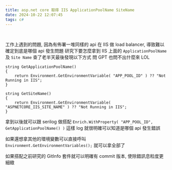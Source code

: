 ```yaml
---
title: asp.net core 取得 IIS ApplicationPoolName SiteName
date: 2024-10-22 12:07:45
tags: c#
---
```

&nbsp;
<!-- more -->

工作上遇到的問題, 因為有佈署一堆同樣的 api 在 IIS 做 load balancer, 導致難以確定到底是哪個 api 發生問題
研究下要怎麼拿到 IIS 上面的 `ApplicationPoolName` 及 `Site Name` 查了老半天最後發現以下方式
問 GPT 也問不出什麼來 LOL

```
string GetApplicationPoolName()
{
    return Environment.GetEnvironmentVariable( "APP_POOL_ID" ) ?? "Not Running in IIS";
}

string GetSiteName()
{
    return Environment.GetEnvironmentVariable( "ASPNETCORE_IIS_SITE_NAME" ) ?? "Not Running in IIS";
}
```

拿到以後就可以跟 serilog 做搭配 `Enrich.WithProperty( "APP_POOL_ID", GetApplicationPoolName() )` 這樣 log 就很明確可以知道是哪個 api 發生錯誤

如果還想拿其他的環境變數可以直接呼叫 `Environment.GetEnvironmentVariables();` 就可以拿全部了

如果搭配之前研究的 GitInfo 套件就可以明確有 commit 版本, 使除錯訊息粒度更細緻
